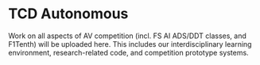 # TCD Autonomous

Work on all aspects of AV competition (incl. FS AI ADS/DDT classes, and F1Tenth) will be uploaded here. This includes our interdisciplinary learning environment, research-related code, and competition prototype systems.
